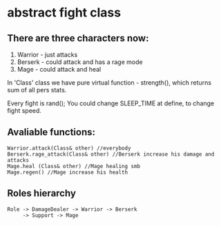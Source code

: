 # abstract fight class

## There are three characters now:

  1) Warrior - just attacks
  2) Berserk - could attack and has a rage mode
  3) Mage - could attack and heal 

In 'Class' class we have pure virtual function - strength(), which returns sum of all pers stats.

Every fight is rand(); You could change SLEEP_TIME at define, to change fight speed.

## Avaliable functions:
 
    Warrior.attack(Class& other) //everybody
    Berserk.rage_attack(Class& other) //Berserk increase his damage and attacks
    Mage.heal (Class& other) //Mage healing smb  
    Mage.regen() //Mage increase his health
    
## Roles hierarchy

    Role -> DamageDealer -> Warrior -> Berserk
         -> Support -> Mage
